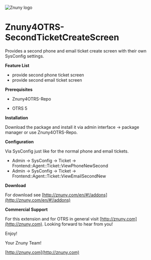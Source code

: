 ![Znuny logo](http://znuny.com/assets/logo_small.png)

Znuny4OTRS-SecondTicketCreateScreen
===================================
Provides a second phone and email ticket create screen with their own SysConfig settings.


**Feature List**

* provide second phone ticket screen
* provide second email ticket screen


**Prerequisites**

- Znuny4OTRS-Repo

- OTRS 5

**Installation**

Download the package and install it via admin interface -> package manager or use Znuny4OTRS-Repo.


**Configuration**

Via SysConfig just like for the normal phone and email tickets.

* Admin -> SysConfig -> Ticket -> Frontend::Agent::Ticket::ViewPhoneNewSecond
* Admin -> SysConfig -> Ticket -> Frontend::Agent::Ticket::ViewEmailSecondNew

**Download**

For download see [http://znuny.com/en/#!/addons](http://znuny.com/en/#!/addons)

**Commercial Support**

For this extension and for OTRS in general visit [http://znuny.com](http://znuny.com). Looking forward to hear from you!

Enjoy!

 Your Znuny Team!

 [http://znuny.com](http://znuny.com)

